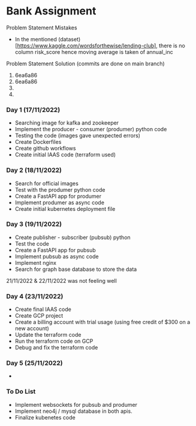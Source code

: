 # Bank Assignment

Problem Statement Mistakes 
- In the mentioned (dataset)[https://www.kaggle.com/wordsforthewise/lending-club], there is no column risk_score hence moving average is taken of annual_inc

Problem Statement Solution (commits are done on main branch)
1. 6ea6a86
2. 6ea6a86
3. 
4. 

### Day 1 (17/11/2022)
- Searching image for kafka and zookeeper
- Implement the producer - consumer (produmer) python code
- Testing the code (images gave unexpected errors)
- Create Dockerfiles
- Create github workflows
- Create initial IAAS code (terraform used)

### Day 2 (18/11/2022)
- Search for official images
- Test with the produmer python code
- Create a FastAPI app for produmer
- Implement produmer as async code
- Create initial kubernetes deployment file

### Day 3 (19/11/2022)
- Create publisher - subscriber (pubsub) python
- Test the code
- Create a FastAPI app for pubsub
- Implement pubsub as async code
- Implement nginx
- Search for graph base database to store the data

21/11/2022 & 22/11/2022 was not feeling well

### Day 4 (23/11/2022)
- Create final IAAS code
- Create GCP project
- Create a billing account with trial usage (using free credit of $300 on a new account)
- Update the terraform code
- Run the terraform code on GCP
- Debug and fix the terraform code

### Day 5 (25/11/2022)
- 

### To Do List
- Implement websockets for pubsub and produmer
- Implement neo4j / mysql database in both apis. 
- Finalize kubenetes code
